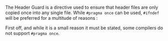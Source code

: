 The Header Guard is a directive used to ensure that header files are only copied once into any single file. While `#pragma once` can be used, `#ifndef` will be preferred for a multitude of reasons :

First off, and while it is a small reason it must be stated, some compilers do not support `#pragma once`. 